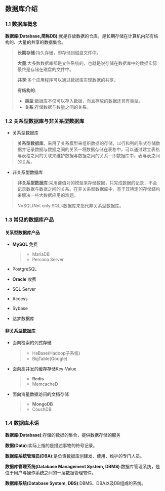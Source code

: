 ## 数据库介绍

### **1.1 数据库概念**

**数据库(Database,简称DB)**:就是存放数据的仓库。是长期存储在计算机内部有结构的、大量的共享的数据集合。

> **长期存储**:持久存储，即存储到磁盘文件中。
>
> **大量**:大多数数据库都是文件系统的，也就是说存储在数据库中的数据实际最终是存储在磁盘的文件中。
>
> **共享**:多个应用程序可以通过数据库实现数据的共享。
>
> **有结构的**:
>
> * **类型**:数据库不仅可以存入数据，而且存放的数据还具有类型。
> * **关系**:存储数据与数量之间的关系。

### 1.2 关系型数据库与非关系型数据库

* 关系型数据库

> **关系型数据库**，采用了关系模型来组织数据的存储，以行和列的形式存储数据并记录数据与数据之间的关系--将数据存储在表格中，可以通过建立表格与表格之间的关联来维护数据与数据之间的关系--即数据库中，表与表之间的关系。

* 非关系型数据库

> **非关系型数据库**:采用键值对的模型来存储数据，只完成数据的记录，不会记录数据与数据之间的关系。在非关系型数据库中，基于其特定的存储结构来解决一些大数据应用的难题。
>
> NoSQL(Not only SQL):数据库来指代非关系型数据库。

### 1.3 常见的数据库产品

#### 关系型数据库产品

* **MySQL**   免费

  > * MariaDB
  > * Percona Server
  >
* PostgreSQL
* **Oracle** 收费
* SQL Server
* Access
* Sybase
* 达梦数据库

#### 非关系型数据库

* 面向检索的列式存储

  > * HaBase(Hadoop子系统)
  > * BigTable(Google)
  >
* 面向高并发的缓存存储Key-Value

  > * **Redis**
  > * MemcacheD
  >
* 面向海量数据访问的文档存储

  > * **MongoDB**
  > * CouchDB
  >

### 1.4 数据库术语

**数据库(Database)**:存储的数据的集合，提供数据存储的服务

**数据(Data)**:实际上指的是描述事物的符号记录。

**数据库系统管理员(DBA)**:是负责数据库创建发、使用、维护的专门人员。

**数据库管理系统(Database Management System, DBMS)**:数据库管理系统，是位于用户与操作系统之间的一层数据管理软件。

**数据库系统(Database System, DBS)**:DBMS、DBA以及DB组成的系统。
